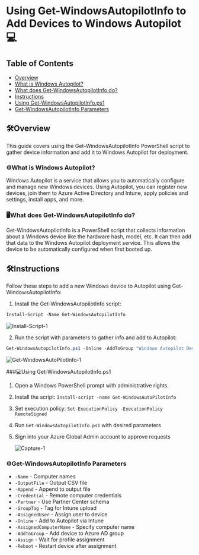 # Using Get-WindowsAutopilotInfo to Add Devices to Windows Autopilot 💻

## Table of Contents
- [Overview](#overview)
- [What is Windows Autopilot?](#what-is-windows-autopilot)
- [What does Get-WindowsAutopilotInfo do?](#what-does-get-windowsautopilotinfo-do)
- [Instructions](#instructions)
- [Using Get-WindowsAutopilotInfo.ps1](#using-get-windowsautopilotinfops1)
- [Get-WindowsAutopilotInfo Parameters](#get-windowsautopilotinfo-parameters) 

## 🛠Overview

This guide covers using the Get-WindowsAutopilotInfo PowerShell script to gather device information and add it to Windows Autopilot for deployment.

### ⚙What is Windows Autopilot? 

Windows Autopilot is a service that allows you to automatically configure and manage new Windows devices. Using Autopilot, you can register new devices, join them to Azure Active Directory and Intune, apply policies and settings, install apps, and more.

### 🖥What does Get-WindowsAutopilotInfo do?

Get-WindowsAutopilotInfo is a PowerShell script that collects information about a Windows device like the hardware hash, model, etc. It can then add that data to the Windows Autopilot deployment service. This allows the device to be automatically configured when first booted up.

## 🛠Instructions

Follow these steps to add a new Windows device to Autopilot using Get-WindowsAutopilotInfo: 

1. Install the Get-WindowsAutopilotInfo script:

```powershell
Install-Script -Name Get-WindowsAutopilotInfo  
```

![Install-Script-1](https://github.com/DvirEzra/Add_Devices_to_Windows_Autopilot/assets/122629905/d1c88ca7-a56e-47e5-82f7-d18943e58aa8)


2. Run the script with parameters to gather info and add to Autopilot:

```powershell
Get-WindowsAutopilotInfo.ps1 -Online -AddToGroup "Windows Autopilot Devices" -GroupTag "MyDevices" 
```

![Get-WindowsAutoPilotInfo-1](https://github.com/DvirEzra/Add_Devices_to_Windows_Autopilot/assets/122629905/cbc16300-81e4-410e-8877-98440687a288)


###💻Using Get-WindowsAutopilotInfo.ps1

1. Open a Windows PowerShell prompt with administrative rights.

2. Install the script: `Install-script -name Get-WindowsAutoPilotInfo`

3. Set execution policy: `Set-ExecutionPolicy -ExecutionPolicy RemoteSigned` 

4. Run `Get-WindowsAutopilotInfo.ps1` with desired parameters 

5. Sign into your Azure Global Admin account to approve requests

   ![Capture-1](https://github.com/DvirEzra/Add_Devices_to_Windows_Autopilot/assets/122629905/11cab963-4ec9-4bf5-ba71-8d406244f948)


### ⚙Get-WindowsAutopilotInfo Parameters 

- `-Name` - Computer names 
- `-OutputFile` - Output CSV file
- `-Append` - Append to output file
- `-Credential` - Remote computer credentials
- `-Partner` - Use Partner Center schema
- `-GroupTag` - Tag for Intune upload
- `-AssignedUser` - Assign user to device  
- `-Online` - Add to Autopilot via Intune
- `-AssignedComputerName` - Specify computer name
- `-AddToGroup` - Add device to Azure AD group
- `-Assign` - Wait for profile assignment 
- `-Reboot` - Restart device after assignment
